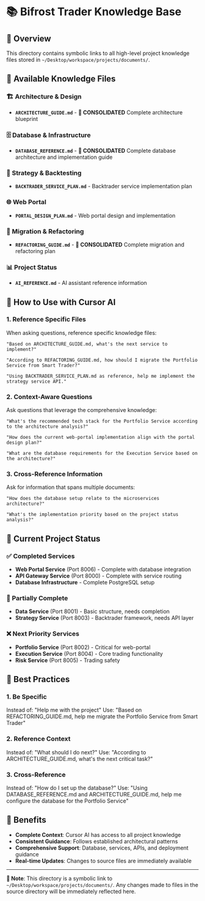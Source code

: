 # 📚 Bifrost Trader Knowledge Base

## 🎯 **Overview**
This directory contains symbolic links to all high-level project knowledge files stored in `~/Desktop/workspace/projects/documents/`.

## 📁 **Available Knowledge Files**

### **🏗️ Architecture & Design**
- **`ARCHITECTURE_GUIDE.md`** - **🎯 CONSOLIDATED** Complete architecture blueprint

### **🗄️ Database & Infrastructure**
- **`DATABASE_REFERENCE.md`** - **🎯 CONSOLIDATED** Complete database architecture and implementation guide

### **🧠 Strategy & Backtesting**
- **`BACKTRADER_SERVICE_PLAN.md`** - Backtrader service implementation plan

### **🌐 Web Portal**
- **`PORTAL_DESIGN_PLAN.md`** - Web portal design and implementation

### **🔄 Migration & Refactoring**
- **`REFACTORING_GUIDE.md`** - **🎯 CONSOLIDATED** Complete migration and refactoring plan

### **📊 Project Status**
- **`AI_REFERENCE.md`** - AI assistant reference information

## 🎯 **How to Use with Cursor AI**

### **1. Reference Specific Files**
When asking questions, reference specific knowledge files:
```
"Based on ARCHITECTURE_GUIDE.md, what's the next service to implement?"

"According to REFACTORING_GUIDE.md, how should I migrate the Portfolio Service from Smart Trader?"

"Using BACKTRADER_SERVICE_PLAN.md as reference, help me implement the strategy service API."
```

### **2. Context-Aware Questions**
Ask questions that leverage the comprehensive knowledge:
```
"What's the recommended tech stack for the Portfolio Service according to the architecture analysis?"

"How does the current web-portal implementation align with the portal design plan?"

"What are the database requirements for the Execution Service based on the architecture?"
```

### **3. Cross-Reference Information**
Ask for information that spans multiple documents:
```
"How does the database setup relate to the microservices architecture?"

"What's the implementation priority based on the project status analysis?"
```

## 🚀 **Current Project Status**

### **✅ Completed Services**
- **Web Portal Service** (Port 8006) - Complete with database integration
- **API Gateway Service** (Port 8000) - Complete with service routing
- **Database Infrastructure** - Complete PostgreSQL setup

### **🔄 Partially Complete**
- **Data Service** (Port 8001) - Basic structure, needs completion
- **Strategy Service** (Port 8003) - Backtrader framework, needs API layer

### **❌ Next Priority Services**
- **Portfolio Service** (Port 8002) - Critical for web-portal
- **Execution Service** (Port 8004) - Core trading functionality
- **Risk Service** (Port 8005) - Trading safety

## 🎯 **Best Practices**

### **1. Be Specific**
Instead of: "Help me with the project"
Use: "Based on REFACTORING_GUIDE.md, help me migrate the Portfolio Service from Smart Trader"

### **2. Reference Context**
Instead of: "What should I do next?"
Use: "According to ARCHITECTURE_GUIDE.md, what's the next critical task?"

### **3. Cross-Reference**
Instead of: "How do I set up the database?"
Use: "Using DATABASE_REFERENCE.md and ARCHITECTURE_GUIDE.md, help me configure the database for the Portfolio Service"

## 🎉 **Benefits**

- **Complete Context**: Cursor AI has access to all project knowledge
- **Consistent Guidance**: Follows established architectural patterns
- **Comprehensive Support**: Database, services, APIs, and deployment guidance
- **Real-time Updates**: Changes to source files are immediately available

---

**📝 Note**: This directory is a symbolic link to `~/Desktop/workspace/projects/documents/`. Any changes made to files in the source directory will be immediately reflected here.